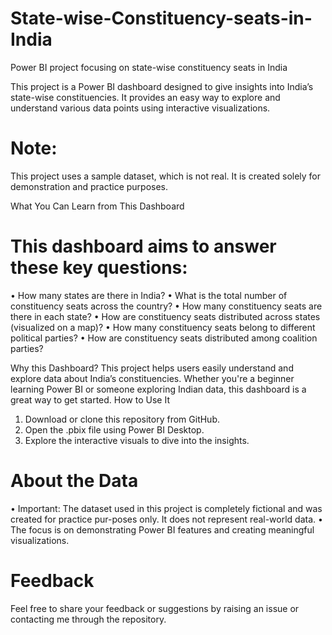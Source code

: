# State-wise-Constituency-seats-in-India
Power BI project focusing on state-wise constituency seats in India

This project is a Power BI dashboard designed to give insights into India’s state-wise constituencies. It provides an easy way to explore and understand various data points using interactive visualizations.

# Note: 
  This project uses a sample dataset, which is not real. It is created solely for demonstration and practice purposes.

What You Can Learn from This Dashboard
# This dashboard aims to answer these key questions:
•	How many states are there in India?
•	What is the total number of constituency seats across the country?
•	How many constituency seats are there in each state?
•	How are constituency seats distributed across states (visualized on a map)?
•	How many constituency seats belong to different political parties?
•	How are constituency seats distributed among coalition parties?

Why this Dashboard?
This project helps users easily understand and explore data about India’s constituencies. Whether you're a beginner learning Power BI or someone exploring Indian data, this dashboard is a great way to get started.
How to Use It
1.	Download or clone this repository from GitHub.
2.	Open the .pbix file using Power BI Desktop.
3.	Explore the interactive visuals to dive into the insights.

# About the Data
•	Important: The dataset used in this project is completely fictional and was created for practice pur-poses only. It does not represent real-world data.
•	The focus is on demonstrating Power BI features and creating meaningful visualizations.

# Feedback
Feel free to share your feedback or suggestions by raising an issue or contacting me through the repository.


